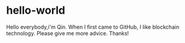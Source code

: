 # hello-world
Hello everybody,i'm Qin.
When I first came to GitHub, I like blockchain technology. Please give me more advice.
Thanks!

